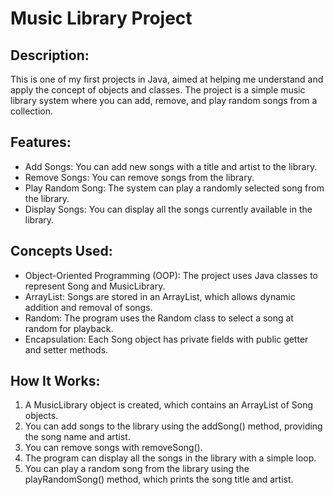 # Music Library Project

## Description:
This is one of my first projects in Java, aimed at helping me understand and apply the concept of objects and classes. The project is a simple music library system where you can add, remove, and play random songs from a collection.

## Features:
+ Add Songs: 
You can add new songs with a title and artist to the library.
+ Remove Songs: 
You can remove songs from the library.
+ Play Random Song: 
The system can play a randomly selected song from the library.
+ Display Songs: 
You can display all the songs currently available in the library.

## Concepts Used:
+ Object-Oriented Programming (OOP): The project uses Java classes to represent Song and MusicLibrary.
+ ArrayList: Songs are stored in an ArrayList, which allows dynamic addition and removal of songs.
+ Random: The program uses the Random class to select a song at random for playback.
+ Encapsulation: Each Song object has private fields with public getter and setter methods.

## How It Works:
1. A MusicLibrary object is created, which contains an ArrayList of Song objects.
2. You can add songs to the library using the addSong() method, providing the song name and artist.
3. You can remove songs with removeSong().
4. The program can display all the songs in the library with a simple loop.
5. You can play a random song from the library using the playRandomSong() method, which prints the song title and artist.
